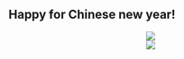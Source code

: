 ## Happy for Chinese new year!
<center><img src="https://s1.ax1x.com/2023/01/07/pSE5jII.jpg"></center>
<center><img src="https://s1.ax1x.com/2022/12/31/pS9sKFx.png"></center>